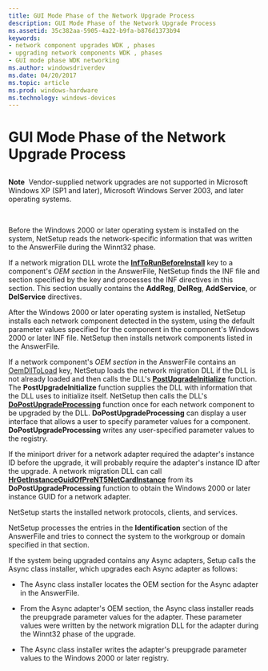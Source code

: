 ```yaml
---
title: GUI Mode Phase of the Network Upgrade Process
description: GUI Mode Phase of the Network Upgrade Process
ms.assetid: 35c382aa-5905-4a22-b9fa-b876d1373b94
keywords:
- network component upgrades WDK , phases
- upgrading network components WDK , phases
- GUI mode phase WDK networking
ms.author: windowsdriverdev
ms.date: 04/20/2017
ms.topic: article
ms.prod: windows-hardware
ms.technology: windows-devices
---
```


# GUI Mode Phase of the Network Upgrade Process


## <a href="" id="ddk-gui-mode-phase-of-the-network-upgrade-process-ng"></a>


**Note**  Vendor-supplied network upgrades are not supported in Microsoft Windows XP (SP1 and later), Microsoft Windows Server 2003, and later operating systems.

 

Before the Windows 2000 or later operating system is installed on the system, NetSetup reads the network-specific information that was written to the AnswerFile during the Winnt32 phase.

If a network migration DLL wrote the [**InfToRunBeforeInstall**](https://msdn.microsoft.com/library/windows/hardware/ff559059) key to a component's *OEM section* in the AnswerFile, NetSetup finds the INF file and section specified by the key and processes the INF directives in this section. This section usually contains the **AddReg**, **DelReg**, **AddService**, or **DelService** directives.

After the Windows 2000 or later operating system is installed, NetSetup installs each network component detected in the system, using the default parameter values specified for the component in the component's Windows 2000 or later INF file. NetSetup then installs network components listed in the AnswerFile.

If a network component's *OEM section* in the AnswerFile contains an [OemDllToLoad](examining-the-answerfile.md) key, NetSetup loads the network migration DLL if the DLL is not already loaded and then calls the DLL's [**PostUpgradeInitialize**](https://msdn.microsoft.com/library/windows/hardware/ff562410) function. The **PostUpgradeInitialize** function supplies the DLL with information that the DLL uses to initialize itself. NetSetup then calls the DLL's [**DoPostUpgradeProcessing**](https://msdn.microsoft.com/library/windows/hardware/ff545629) function once for each network component to be upgraded by the DLL. **DoPostUpgradeProcessing** can display a user interface that allows a user to specify parameter values for a component. **DoPostUpgradeProcessing** writes any user-specified parameter values to the registry.

If the miniport driver for a network adapter required the adapter's instance ID before the upgrade, it will probably require the adapter's instance ID after the upgrade. A network migration DLL can call [**HrGetInstanceGuidOfPreNT5NetCardInstance**](https://msdn.microsoft.com/library/windows/hardware/ff546613) from its **DoPostUpgradeProcessing** function to obtain the Windows 2000 or later instance GUID for a network adapter.

NetSetup starts the installed network protocols, clients, and services.

NetSetup processes the entries in the **Identification** section of the AnswerFile and tries to connect the system to the workgroup or domain specified in that section.

If the system being upgraded contains any Async adapters, Setup calls the Async class installer, which upgrades each Async adapter as follows:

-   The Async class installer locates the OEM section for the Async adapter in the AnswerFile.

-   From the Async adapter's OEM section, the Async class installer reads the preupgrade parameter values for the adapter. These parameter values were written by the network migration DLL for the adapter during the Winnt32 phase of the upgrade.

-   The Async class installer writes the adapter's preupgrade parameter values to the Windows 2000 or later registry.

 

 





